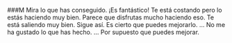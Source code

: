###M
Mira lo que has conseguido. ¡Es fantástico!
Te está costando pero lo estás haciendo muy bien.
Parece que disfrutas mucho haciendo eso.
Te está saliendo muy bien. Sigue así.
Es cierto que puedes mejorarlo. ...
No me ha gustado lo que has hecho. ...
Por supuesto que puedes mejorar.

<!--
**BennyAlexCGgithub/BennyAlexCGgithub** is a ✨ _special_ ✨ repository because its `README.md` (this file) appears on your GitHub profile.

Here are some ideas to get you started:

- 🔭 I’m currently working on ...
- 🌱 I’m currently learning ...
- 👯 I’m looking to collaborate on ...
- 🤔 I’m looking for help with ...
- 💬 Ask me about ...
- 📫 How to reach me: ...
- 😄 Pronouns: ...
- ⚡ Fun fact: ...
-->
